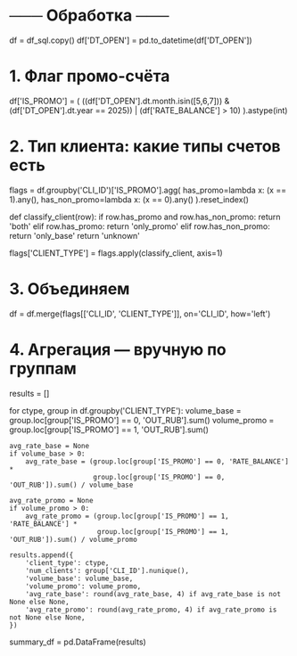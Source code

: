 # ─── Обработка ───
df = df_sql.copy()
df['DT_OPEN'] = pd.to_datetime(df['DT_OPEN'])

# 1. Флаг промо-счёта
df['IS_PROMO'] = (
    ((df['DT_OPEN'].dt.month.isin([5,6,7])) & (df['DT_OPEN'].dt.year == 2025)) |
    (df['RATE_BALANCE'] > 10)
).astype(int)

# 2. Тип клиента: какие типы счетов есть
flags = df.groupby('CLI_ID')['IS_PROMO'].agg(
    has_promo=lambda x: (x == 1).any(),
    has_non_promo=lambda x: (x == 0).any()
).reset_index()

def classify_client(row):
    if row.has_promo and row.has_non_promo:
        return 'both'
    elif row.has_promo:
        return 'only_promo'
    elif row.has_non_promo:
        return 'only_base'
    return 'unknown'

flags['CLIENT_TYPE'] = flags.apply(classify_client, axis=1)

# 3. Объединяем
df = df.merge(flags[['CLI_ID', 'CLIENT_TYPE']], on='CLI_ID', how='left')

# 4. Агрегация — вручную по группам
results = []

for ctype, group in df.groupby('CLIENT_TYPE'):
    volume_base = group.loc[group['IS_PROMO'] == 0, 'OUT_RUB'].sum()
    volume_promo = group.loc[group['IS_PROMO'] == 1, 'OUT_RUB'].sum()

    avg_rate_base = None
    if volume_base > 0:
        avg_rate_base = (group.loc[group['IS_PROMO'] == 0, 'RATE_BALANCE'] *
                         group.loc[group['IS_PROMO'] == 0, 'OUT_RUB']).sum() / volume_base

    avg_rate_promo = None
    if volume_promo > 0:
        avg_rate_promo = (group.loc[group['IS_PROMO'] == 1, 'RATE_BALANCE'] *
                          group.loc[group['IS_PROMO'] == 1, 'OUT_RUB']).sum() / volume_promo

    results.append({
        'client_type': ctype,
        'num_clients': group['CLI_ID'].nunique(),
        'volume_base': volume_base,
        'volume_promo': volume_promo,
        'avg_rate_base': round(avg_rate_base, 4) if avg_rate_base is not None else None,
        'avg_rate_promo': round(avg_rate_promo, 4) if avg_rate_promo is not None else None,
    })

summary_df = pd.DataFrame(results)
